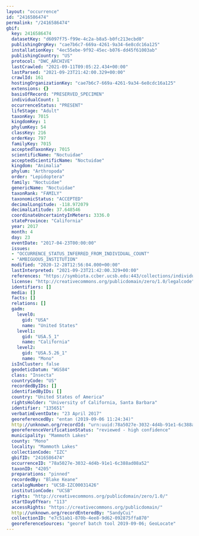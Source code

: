 ```yaml
---
layout: "occurrence"
id: "2416586474"
permalink: "/2416586474"
gbif:
  key: 2416586474
  datasetKey: "d6097f75-f99e-4c2a-b8a5-b0fc213ecbd0"
  publishingOrgKey: "cae7b6c7-669a-4261-9a34-6e8cdc16a125"
  installationKey: "4ec55ebe-9f92-45ec-b076-dd45f61003ab"
  publishingCountry: "US"
  protocol: "DWC_ARCHIVE"
  lastCrawled: "2021-09-11T09:05:22.434+00:00"
  lastParsed: "2021-09-23T21:42:00.329+00:00"
  crawlId: 161
  hostingOrganizationKey: "cae7b6c7-669a-4261-9a34-6e8cdc16a125"
  extensions: {}
  basisOfRecord: "PRESERVED_SPECIMEN"
  individualCount: 1
  occurrenceStatus: "PRESENT"
  lifeStage: "Adult"
  taxonKey: 7015
  kingdomKey: 1
  phylumKey: 54
  classKey: 216
  orderKey: 797
  familyKey: 7015
  acceptedTaxonKey: 7015
  scientificName: "Noctuidae"
  acceptedScientificName: "Noctuidae"
  kingdom: "Animalia"
  phylum: "Arthropoda"
  order: "Lepidoptera"
  family: "Noctuidae"
  genericName: "Noctuidae"
  taxonRank: "FAMILY"
  taxonomicStatus: "ACCEPTED"
  decimalLongitude: -118.972079
  decimalLatitude: 37.648546
  coordinateUncertaintyInMeters: 3336.0
  stateProvince: "California"
  year: 2017
  month: 4
  day: 23
  eventDate: "2017-04-23T00:00:00"
  issues:
  - "OCCURRENCE_STATUS_INFERRED_FROM_INDIVIDUAL_COUNT"
  - "AMBIGUOUS_INSTITUTION"
  modified: "2020-12-28T12:56:04.000+00:00"
  lastInterpreted: "2021-09-23T21:42:00.329+00:00"
  references: "https://symbiota.ccber.ucsb.edu:443/collections/individual/index.php?occid=135651"
  license: "http://creativecommons.org/publicdomain/zero/1.0/legalcode"
  identifiers: []
  media: []
  facts: []
  relations: []
  gadm:
    level0:
      gid: "USA"
      name: "United States"
    level1:
      gid: "USA.5_1"
      name: "California"
    level2:
      gid: "USA.5.26_1"
      name: "Mono"
  isInCluster: false
  geodeticDatum: "WGS84"
  class: "Insecta"
  countryCode: "US"
  recordedByIDs: []
  identifiedByIDs: []
  country: "United States of America"
  rightsHolder: "University of California, Santa Barbara"
  identifier: "135651"
  verbatimEventDate: "23 April 2017"
  georeferencedBy: "entan (2019-09-06 11:24:34)"
  http://unknown.org/recordId: "urn:uuid:78a5027e-3032-4d4b-91e1-6c388ad08a52"
  georeferenceVerificationStatus: "reviewed - high confidence"
  municipality: "Mammoth Lakes"
  county: "Mono"
  locality: "Mammoth Lakes"
  collectionCode: "IZC"
  gbifID: "2416586474"
  occurrenceID: "78a5027e-3032-4d4b-91e1-6c388ad08a52"
  taxonID: "4205"
  preparations: "pinned"
  recordedBy: "Blake Keane"
  catalogNumber: "UCSB-IZC00031426"
  institutionCode: "UCSB"
  rights: "http://creativecommons.org/publicdomain/zero/1.0/"
  startDayOfYear: "113"
  accessRights: "https://creativecommons.org/publicdomain/"
  http://unknown.org/recordEnteredBy: "SandyCui"
  collectionID: "e7c51ab1-870b-4ee8-9d62-092875ffa870"
  georeferenceSources: "georef batch tool 2019-09-06; GeoLocate"
---
```

